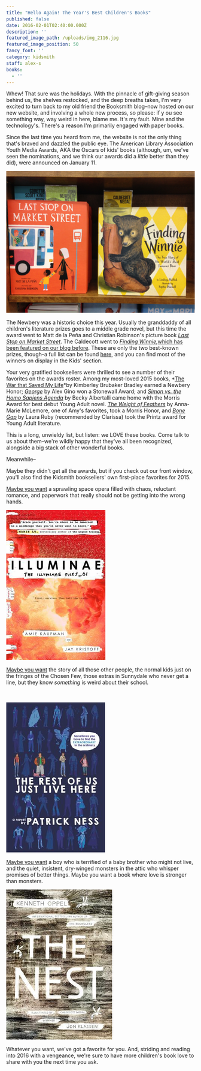 ```yaml
---
title: "Hello Again! The Year's Best Children's Books"
published: false
date: 2016-02-01T02:40:00.000Z
description: ''
featured_image_path: /uploads/img_2116.jpg
featured_image_position: 50
fancy_font: ''
category: kidsmith
staff: alex-s
books:
  - ''
---
```


Whew! That sure was the holidays. With the pinnacle of gift-giving season behind us, the shelves restocked, and the deep breaths taken, I'm very excited to turn back to my old friend the Booksmith blog–now hosted on our new website, and involving a whole new process, so please: if y ou see something way, way weird in here, blame me. It's my fault. Mine and the technology's. There's a reason I'm primarily engaged with paper books.

Since the last time you heard from me, the website is not the only thing that's braved and dazzled the public eye. The American Library Association Youth Media Awards, AKA the Oscars of kids' books (although, um, we've seen the nominations, and we think our awards did a *little* better than they did), were announced on January 11.

![](/uploads/versions/img_2100---x----3264-2448x---.jpg)

The Newbery was a historic choice this year. Usually the granddaddy of all children's literature prizes goes to a middle grade novel, but this time the award went to Matt de la Pe&ntilde;a and Christian Robinson's picture book [*Last Stop on Market Street*](http://www.brooklinebooksmith-shop.com/book/9780399257742). The Caldecott went to *[Finding Winnie](http://www.brooklinebooksmith-shop.com/book/9780316324908),*[which has been featured on our blog before](http://www.brooklinebooksmith.com/2015/11/02/bear-in-mind/). These are only the two best-known prizes, though–a full list can be found [here](http://www.ilovelibraries.org/article/2016-youth-media-awards-winners), and you can find most of the winners on display in the Kids' section.

Your very gratified booksellers were thrilled to see a number of their favorites on the awards roster. Among my most-loved 2015 books, *[The War that Saved My Life](http://www.brooklinebooksmith-shop.com/book/9780803740815)*by Kimberley Brubaker Bradley earned a Newbery Honor; [*George*](http://www.brooklinebooksmith-shop.com/book/9780545812542) by Alex Gino won a Stonewall Award; and [*Simon vs. the Homo Sapiens Agenda*](http://www.brooklinebooksmith-shop.com/book/9780062348678) by Becky Albertalli came home with the Morris Award for best debut Young Adult novel. [*The Weight of Feathers*](http://www.brooklinebooksmith-shop.com/book/9781250058652) by Anna-Marie McLemore, one of Amy's favorites, took a Morris Honor, and [*Bone Gap*](http://www.brooklinebooksmith-shop.com/book/9780062317605) by Laura Ruby (recommended by Clarissa) took the Printz award for Young Adult literature.

This is a long, unwieldy list, but listen: we LOVE these books. Come talk to us about them–we're wildly happy that they've all been recognized, alongside a big stack of other wonderful books.

Meanwhile–

Maybe they didn't get all the awards, but if you check out our front window, you'll also find the Kidsmith booksellers' own first-place favorites for 2015.

[Maybe you want](http://www.brooklinebooksmith-shop.com/book/9780553499117)&nbsp;a sprawling space opera filled with chaos, reluctant romance, and paperwork that really should not be getting into the wrong hands.

![](/uploads/versions/9780553499117---x----265-400x---.jpg)

[Maybe you want](http://www.brooklinebooksmith-shop.com/book/9780062403162) the story of all those other people, the normal kids just on the fringes of the Chosen Few, those extras in Sunnydale who never get a line, but they know *something* is weird about their school.

&nbsp;

![](/uploads/versions/9780062403162---x----264-400x---.jpg)

[Maybe you want](http://www.brooklinebooksmith-shop.com/book/9781481432320) a boy who is terrified of a baby brother who might not live, and the quiet, insistent, dry-winged monsters in the attic who whisper promises of better things. Maybe you want a book where love is stronger than monsters.

![](/uploads/versions/9781481432320---x----283-400x---.jpg)

Whatever you want, we've got a favorite for you. And, striding and reading into 2016 with a vengeance, we're sure to have more children's book love to share with you the next time you ask.